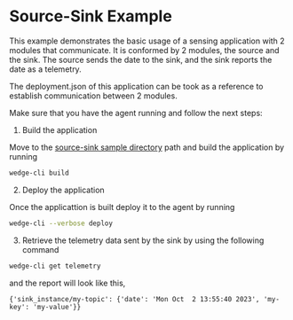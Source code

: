 # Source-Sink Example

This example demonstrates the basic usage of a sensing application with 2 modules that communicate.
It is conformed by 2 modules, the source and the sink. The source sends the date to the sink, and the sink reports
the date as a telemetry.

The deployment.json of this application can be took as a reference to establish communication between 2 modules.

Make sure that you have the agent running and follow the next steps:

1. Build the application

Move to the [source-sink sample directory](../samples/source-sink) path and build the application by running

```sh
wedge-cli build
```

2. Deploy the application

Once the applicattion is built deploy it to the agent by running

```sh
wedge-cli --verbose deploy
```


3. Retrieve the telemetry data sent by the sink by using the following command

```sh
wedge-cli get telemetry
```

and the report will look like this,

```
{'sink_instance/my-topic': {'date': 'Mon Oct  2 13:55:40 2023', 'my-key': 'my-value'}}
```



